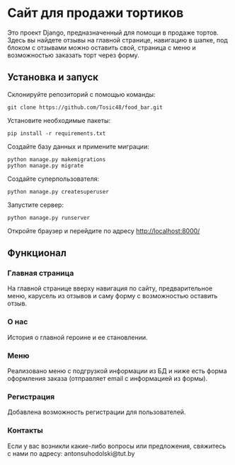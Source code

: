 <h1>Сайт для продажи тортиков</h1>
<p>Это проект Django, предназначенный для помощи в продаже тортов. Здесь вы найдете отзывы на главной странице, навигацию в шапке, под блоком с отзывами можно оставить свой, страница с меню и возможностью заказать торт через форму.</p>
<h2>Установка и запуск</h2>
<p>Склонируйте репозиторий с помощью команды:</p>
<pre><code>git clone https://github.com/Tosic48/food_bar.git</code></pre>
<p>Установите необходимые пакеты:</p>
<pre><code>pip install -r requirements.txt</code></pre>
<p>Создайте базу данных и примените миграции:</p>
<pre><code>python manage.py makemigrations<br>python manage.py migrate</code></pre>
<p>Создайте суперпользователя:</p>
<pre><code>python manage.py createsuperuser</code></pre>
<p>Запустите сервер:</p>
<pre><code>python manage.py runserver</code></pre>
<p>Откройте браузер и перейдите по адресу <a href="http://localhost:8000/">http://localhost:8000/</a></p>
<h2>Функционал</h2>
<h3>Главная страница</h3>
<p>На главной странице вверху навигация по сайту, предварительное меню, карусель из отзывов и саму форму с возможностью оставить отзыв.</p>
<h3>О нас</h3>
<p>История о главной героине и ее становлении.</p>
<h3>Меню</h3>
<p>Реализовано меню с подгрузкой информации из БД и ниже есть форма оформления заказа (отправляет email с информацией из формы).</p>
<h3>Регистрация</h3>
<p>Добавлена возможность регистрации для пользователей.</p>
<h3>Контакты</h3>
<p>Если у вас возникли какие-либо вопросы или предложения, свяжитесь с нами по адресу: antonsuhodolski@tut.by
</p>
